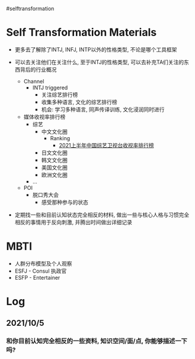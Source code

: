 #selftransformation
# Self Transformation Materials
- 更多去了解除了INTJ, INFJ,  INTP以外的性格类型, 不论是哪个工具框架
- 可以去关注他们在关注什么, 至于INTJ的性格类型, 可以去补充TA们关注的东西背后的行业概况
    - Channel
      - INTJ triggered
        - 关注综艺排行榜
        - 收集多种语言, 文化的综艺排行榜
        - 机会: 学习多种语言, 同声传译训练, 文化浸润同时进行
    - 媒体收视率排行榜
      - 综艺
        - 中文文化圈
          - Ranking
            - [2021上半年中国综艺卫视台收视率排行榜](https://www.zaobao.com.sg/entertainment/story20210710-1167097)
        - 日文文化圈
        - 韩文文化圈
        - 美国文化圈
        - 欧洲文化圈
      - ...
    - POI
      - 脱口秀大会
        - 感受那种参与的状态

- 定期找一些和目前认知状态完全相反的材料, 做出一些与核心人格与习惯完全相反的事情用于反向刺激, 并腾出时间做出详细记录
# MBTI
- 人群分布模型及个人观察
- ESFJ - Consul 执政官
- ESFP - Entertainer

# Log
## 2021/10/5

### 和你目前认知完全相反的一些资料, 知识空间/面/点, 你能够描述一下吗?